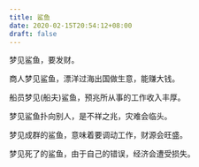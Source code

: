 ```yaml
---
title: 鲨鱼
date: 2020-02-15T20:54:12+08:00
draft: false
---
```


梦见鲨鱼，要发财。

商人梦见鲨鱼，漂洋过海出国做生意，能赚大钱。

船员梦见(船夫)鲨鱼，预兆所从事的工作收入丰厚。

梦见鲨鱼扑向别人，是不祥之兆，灾难会临头。

梦见成群的鲨鱼，意味着要调动工作，财源会旺盛。

梦见死了的鲨鱼，由于自己的错误，经济会遭受损失。